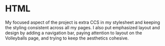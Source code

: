 # HTML
My focused aspect of the project is extra CCS in my stylesheet and keeping the styling consistent across all my pages. I also put emphasized layout and design by adding a navigation bar, paying attention to layout on the Volleyballs page, and trying to keep the aesthetics cohesive. 
